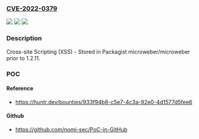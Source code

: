 ### [CVE-2022-0379](https://cve.mitre.org/cgi-bin/cvename.cgi?name=CVE-2022-0379)
![](https://img.shields.io/static/v1?label=Product&message=microweber%2Fmicroweber&color=blue)
![](https://img.shields.io/static/v1?label=Version&message=%3C%201.2.11%20&color=brighgreen)
![](https://img.shields.io/static/v1?label=Vulnerability&message=CWE-79%20Improper%20Neutralization%20of%20Input%20During%20Web%20Page%20Generation%20('Cross-site%20Scripting')&color=brighgreen)

### Description

Cross-site Scripting (XSS) - Stored in Packagist microweber/microweber prior to 1.2.11.

### POC

#### Reference
- https://huntr.dev/bounties/933f94b8-c5e7-4c3a-92e0-4d1577d5fee6

#### Github
- https://github.com/nomi-sec/PoC-in-GitHub


